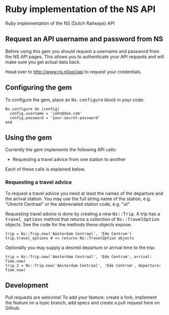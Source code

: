 Ruby implementation of the NS API
=================================

Ruby implementation of the NS (Dutch Railways) API

## Request an API username and password from NS

Before using this gem you should request a username and password from the
NS API pages. This allows you to authenticate your API requests and will
make sure you get actual data back.

Head over to http://www.ns.nl/api/api to request your credentials.

## Configuring the gem

To configure the gem, place an <tt>Ns.configure</tt> block in your code:

```
Ns.configure do |config|
  config.username = 'john@doe.com'
  config.password = 'your-secret-password'
end
```

## Using the gem

Currently the gem implements the following API calls:

- Requesting a travel advice from one station to another

Each of these calls is explained below.

### Requesting a travel advice

To request a travel advice you need at least the names of the departure and
the arrival station. You may use the full string name of the station, e.g.
"Utrecht Centraal" or the abbreviated station code, e.g. "ut".

Requesting travel advice is done by creating a new <tt>Ns::Trip</tt>. A
trip has a <tt>travel_options</tt> method that returns a collection of
<tt>Ns::TravelOption</tt> objects. See the code for the methods these objects
expose.

```
trip = Ns::Trip.new('Amsterdam Centraal', 'Ede Centrum')
trip.travel_options # <= returns Ns::TravelOption objects
```

Optionally you may supply a desired departure or arrival time to the trip:

```
trip = Ns::Trip.new('Amsterdam Centraal', 'Ede Centrum', arrival: Time.now)
trip_2 = Ns::Trip.new('Amsterdam Centraal', 'Ede Centrum', departure: Time.now)
```

## Development

Pull requests are welcome! To add your feature: create a fork, implement the
feature on a topic branch, add specs and create a pull request here on Github.
